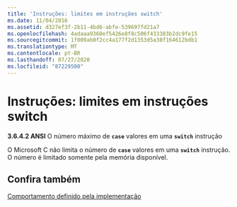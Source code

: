 ```yaml
---
title: 'Instruções: limites em instruções switch'
ms.date: 11/04/2016
ms.assetid: d327ef3f-2b11-4bd6-abfe-539697fd21a7
ms.openlocfilehash: 4adaaa9360ef5426e8f8c506f433383b2dc9fe15
ms.sourcegitcommit: 1f009ab0f2cc4a177f2d1353d5a38f164612bdb1
ms.translationtype: MT
ms.contentlocale: pt-BR
ms.lasthandoff: 07/27/2020
ms.locfileid: "87229500"
---
```

# <a name="statements-limits-on-switch-statements"></a>Instruções: limites em instruções switch

**3.6.4.2 ANSI** O número máximo de **`case`** valores em uma **`switch`** instrução

O Microsoft C não limita o número de **`case`** valores em uma **`switch`** instrução. O número é limitado somente pela memória disponível.

## <a name="see-also"></a>Confira também

[Comportamento definido pela implementação](../c-language/implementation-defined-behavior.md)
